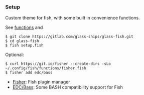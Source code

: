 ### Setup

Custom theme for fish, with some built in convenience functions. 

See [functions](functions) and 

```
$ git clone https://gitlab.com/glass-ships/glass-fish.git
$ cd glass-fish
$ fish setup.fish
```

Optional: 
```
$ curl https://git.io/fisher --create-dirs -sLo ~/.config/fish/functions/fisher.fish
$ fisher add edc/bass
```

- [Fisher](https://github.com/jorgebucaran/fisher): Fish plugin manager
- [EDC/Bass](https://github.com/edc/bass): Some BASH compatibility support for Fish
